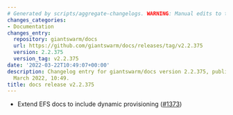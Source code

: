 ```yaml
---
# Generated by scripts/aggregate-changelogs. WARNING: Manual edits to this files will be overwritten.
changes_categories:
- Documentation
changes_entry:
  repository: giantswarm/docs
  url: https://github.com/giantswarm/docs/releases/tag/v2.2.375
  version: 2.2.375
  version_tag: v2.2.375
date: '2022-03-22T10:49:07+00:00'
description: Changelog entry for giantswarm/docs version 2.2.375, published on 22
  March 2022, 10:49.
title: docs release v2.2.375
---
```


- Extend EFS docs to include dynamic provisioning ([#1373](https://github.com/giantswarm/docs/pull/1373))
